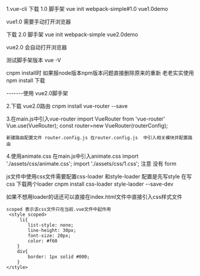 1.vue-cli
下载 1.0 脚手架
vue init webpack-simple#1.0 vue1.0demo

vue1.0 需要手动打开浏览器

下载 2.0 脚手架
vue init webpack-simple vue2.0demo

vue2.0 会自动打开浏览器

测试脚手架版本   vue -V 

cnpm install时 如果报node版本npm版本问题直接删除原来的重新 老老实实使用 npm install 下载

-------使用 vue2.0脚手架

2.下载 vue2.0路由
   cnpm install vue-router --save

3.在main.js中引入vue-router
    import VueRouter from 'vue-router'
    Vue.use(VueRouter);
    const router=new VueRouter(routerConfig);
    
    新建路由配置文件 router.config.js 在router.config.js  中引入相关模块并配置路由

4.使用animate.css
  在main.js中引入animate.css
  import './assets/css/animate.css';
  import './assets/css/1.css'; 
  注意 没有 form

  js文件中使用css文件需要配置css-loader 和style-loader
  配置是先写style 在写css
  下载两个loader
  cnpm install css-loader style-laoder --save-dev

  如果不想用loader的话还可以直接在index.html文件中直接引入css样式文件
 
	scoped 表示该css文件只在当前.vue文件中起作用 
	 <style scoped>
		 li{
			list-style: none;
			line-height: 30px;
			font-size: 20px;
			color: #f60
		}
		div{
			border: 1px solid #000;
		}
	</style>